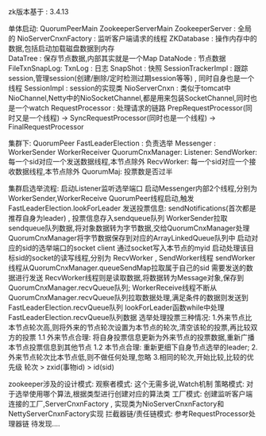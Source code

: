 zk版本基于 : 3.4.13

单体启动:
    QuorumPeerMain
    ZookeeperServerMain
    ZookeeperServer      :  全局的
    NioServerCnxnFactory : 监听客户端请求的线程
    ZKDatabase         : 操作内存中的数据,包括启动加载磁盘数据到内存    
        DataTree       : 保存节点数据,内部其实就是一个Map
            DataNode   :  节点数据
    FileTxnSnapLog:
         TxnLog        :  日志
         SnapShot      :  快照
    SessionTrackerImpl : 跟踪session,管理session(创建/删除/定时检测过期session等等) , 同时自身也是一个线程
    SessionImpl        : session的实现类
    NioServerCnxn : 类似于tomcat中NioChannel,Netty中的NioSocketChannel,都是用来包装SocketChannel,同时也是一个watch
    RequestProcessor   : 处理请求的链路
    PrepRequestProcessor(同时又是一个线程) -> SyncRequestProcessor(同时也是一个线程) -> FinalRequestProcessor
    
    
集群下:
    QuorumPeer
    FastLeaderElection : 负责选举
       Messenger : 
           WorkerSender
           WorkerReceiver
    QuorumCnxManager:
        Listener:
        SendWorker: 每一个sid对应一个发送数据线程,本节点除外 
        RecvWorker: 每一个sid对应一个接收数据线程,本节点除外
    QuorumMaj: 投票数是否过半
    
  集群启选举流程:
      启动Listener监听选举端口
      启动Messenger内部2个线程,分别为WorkerSender,WorkerReceive 
      QuorumPeer线程启动,触发FastLeaderElection.lookForLeader
      发送投票信息: sendNotifications(首次都是推荐自身为leader) , 投票信息存入sendqueue队列
      WorkerSender拉取sendqueue队列数据,将对象数据转为字节数据,交给QuorumCnxManager处理
      QuorumCnxManager将字节数据保存到对应的ArrayLinkedQueue队列中
        启动对应的sid的选举端口的socket client
        通过socket写入本节点的myid
        启动处理该目标sid的socket的读写线程,分别为 RecvWorker , SendWorker线程
        sendWorker线程从QuorumCnxManager.queueSendMap拉取属于自己的sid 需要发送的数据进行发送
        RecvWorker线程则是读取数据,将数据转为Message对象,保存到QuorumCnxManager.recvQueue队列;
      WorkerReceive线程不断从QuorumCnxManager.recvQueue队列拉取数据处理,满足条件的数据则发送到FastLeaderElection.recvQueue队列
      lookForLeader函数while中处理FastLeaderElection.recvQueue队列数据
        选举处理投票三种情况:
            1.外来节点比本节点轮次高,则将外来的节点轮次设置为本节点的轮次,清空该轮的投票,再比较双方的投票
                1.1 外来节点合理: 将自身投票信息更新为外来节点的投票数据,重新广播本节点投票信息到其他节点
                1.2 本节点合理: 重新更细下自身节点选举的leader;
            2.外来节点轮次比本节点低,则不做任何处理,忽略
            3.相同的轮次,开始比较,比较的优先级 轮次 > zxid(事物id) > id(sid)
              
      
      
zookeeper涉及的设计模式:
   观察者模式: 
      这个无需多说,Watch机制
   策略模式:
      对于选举使用哪个算法,根据类型进行创建对应的算法类
   工厂模式:
      创建监听客户端连接的工厂,ServerCnxnFactory , 实现类为NioServerCnxnFactory和NettyServerCnxnFactory实现
   拦截器链/责任链模式:
      参考RequestProcessor处理器链
   待发现....
   
        